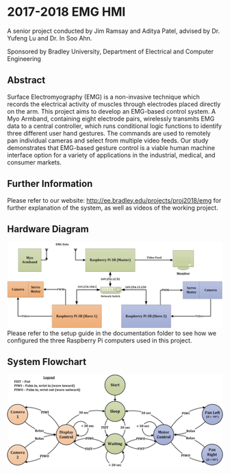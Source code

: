 # 2017-2018 EMG HMI
A senior project conducted by Jim Ramsay and Aditya Patel, advised by Dr. Yufeng Lu and Dr. In Soo Ahn. 

Sponsored by Bradley University,
Department of Electrical and Computer Engineering 

## Abstract
Surface Electromyography (EMG) is a non-invasive technique which records the electrical activity of muscles through electrodes 
placed directly on the arm. This project aims to develop an EMG-based control system. A Myo Armband, containing eight electrode 
pairs, wirelessly transmits EMG data to a central controller, which runs conditional logic functions to identify three different 
user hand gestures. The commands are used to remotely pan individual cameras and select from multiple video feeds. Our study 
demonstrates that EMG-based gesture control is a viable human machine interface option for a variety of applications in the 
industrial, medical, and consumer markets. 

## Further Information
Please refer to our website: http://ee.bradley.edu/projects/proj2018/emg for further explanation of the system, as well as videos of the 
working project.

## Hardware Diagram
![Hardware Diagram](https://raw.githubusercontent.com/abpatel2/2017-2018_EMG_senior_project/master/00-Documentation/HardwareDiagram_20180404.png)
Please refer to the setup guide in the documentation folder to see how we configured the three Raspberry Pi computers used in this project. 

## System Flowchart
![System Flowchart](https://raw.githubusercontent.com/abpatel2/2017-2018_EMG_senior_project/master/00-Documentation/FlowChart_20180404.png)

